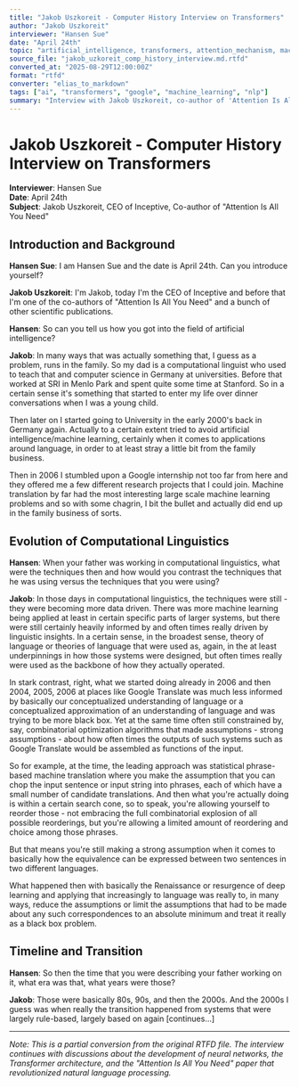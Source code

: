 ```yaml
---
title: "Jakob Uszkoreit - Computer History Interview on Transformers"
author: "Jakob Uszkoreit"
interviewer: "Hansen Sue"
date: "April 24th" 
topic: "artificial_intelligence, transformers, attention_mechanism, machine_translation"
source_file: "jakob_uzkoreit_comp_history_interview.md.rtfd"
converted_at: "2025-08-29T12:00:00Z"
format: "rtfd"
converter: "elias_to_markdown"
tags: ["ai", "transformers", "google", "machine_learning", "nlp"]
summary: "Interview with Jakob Uszkoreit, co-author of 'Attention Is All You Need', discussing his path into AI, family influence in computational linguistics, and the evolution from rule-based to deep learning approaches in language processing."
---
```


# Jakob Uszkoreit - Computer History Interview on Transformers

**Interviewer**: Hansen Sue  
**Date**: April 24th  
**Subject**: Jakob Uszkoreit, CEO of Inceptive, Co-author of "Attention Is All You Need"

## Introduction and Background

**Hansen Sue**: I am Hansen Sue and the date is April 24th. Can you introduce yourself?

**Jakob Uszkoreit**: I'm Jakob, today I'm the CEO of Inceptive and before that I'm one of the co-authors of "Attention Is All You Need" and a bunch of other scientific publications.

**Hansen**: So can you tell us how you got into the field of artificial intelligence?

**Jakob**: In many ways that was actually something that, I guess as a problem, runs in the family. So my dad is a computational linguist who used to teach that and computer science in Germany at universities. Before that worked at SRI in Menlo Park and spent quite some time at Stanford. So in a certain sense it's something that started to enter my life over dinner conversations when I was a young child.

Then later on I started going to University in the early 2000's back in Germany again. Actually to a certain extent tried to avoid artificial intelligence/machine learning, certainly when it comes to applications around language, in order to at least stray a little bit from the family business.

Then in 2006 I stumbled upon a Google internship not too far from here and they offered me a few different research projects that I could join. Machine translation by far had the most interesting large scale machine learning problems and so with some chagrin, I bit the bullet and actually did end up in the family business of sorts.

## Evolution of Computational Linguistics

**Hansen**: When your father was working in computational linguistics, what were the techniques then and how would you contrast the techniques that he was using versus the techniques that you were using?

**Jakob**: In those days in computational linguistics, the techniques were still - they were becoming more data driven. There was more machine learning being applied at least in certain specific parts of larger systems, but there were still certainly heavily informed by and often times really driven by linguistic insights. In a certain sense, in the broadest sense, theory of language or theories of language that were used as, again, in the at least underpinnings in how those systems were designed, but often times really were used as the backbone of how they actually operated.

In stark contrast, right, what we started doing already in 2006 and then 2004, 2005, 2006 at places like Google Translate was much less informed by basically our conceptualized understanding of language or a conceptualized approximation of an understanding of language and was trying to be more black box. Yet at the same time often still constrained by, say, combinatorial optimization algorithms that made assumptions - strong assumptions - about how often times the outputs of such systems such as Google Translate would be assembled as functions of the input.

So for example, at the time, the leading approach was statistical phrase-based machine translation where you make the assumption that you can chop the input sentence or input string into phrases, each of which have a small number of candidate translations. And then what you're actually doing is within a certain search cone, so to speak, you're allowing yourself to reorder those - not embracing the full combinatorial explosion of all possible reorderings, but you're allowing a limited amount of reordering and choice among those phrases.

But that means you're still making a strong assumption when it comes to basically how the equivalence can be expressed between two sentences in two different languages.

What happened then with basically the Renaissance or resurgence of deep learning and applying that increasingly to language was really to, in many ways, reduce the assumptions or limit the assumptions that had to be made about any such correspondences to an absolute minimum and treat it really as a black box problem.

## Timeline and Transition

**Hansen**: So then the time that you were describing your father working on it, what era was that, what years were those?

**Jakob**: Those were basically 80s, 90s, and then the 2000s. And the 2000s I guess was when really the transition happened from systems that were largely rule-based, largely based on again [continues...]

---

*Note: This is a partial conversion from the original RTFD file. The interview continues with discussions about the development of neural networks, the Transformer architecture, and the "Attention Is All You Need" paper that revolutionized natural language processing.*
